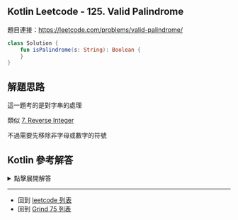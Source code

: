 ## Kotlin Leetcode - 125. Valid Palindrome

題目連接：<https://leetcode.com/problems/valid-palindrome/>

```kotlin
class Solution {
    fun isPalindrome(s: String): Boolean {
    }
}
```

## 解題思路

這一題考的是對字串的處理

類似 [7. Reverse Integer](7.md)

不過需要先移除非字母或數字的符號

## Kotlin 參考解答


<details>
  <summary>點擊展開解答</summary>



```kotlin
class Solution {
    fun isPalindrome(s: String): Boolean {
        val cleanString = Regex("[^a-z0-9]")
            .replace(s.toLowerCase(), "")
        return cleanString == cleanString.reversed()
    }
}
```

</details>

------

- 回到 [leetcode 列表](index.md)
- 回到 [Grind 75 列表](grind75.md)

